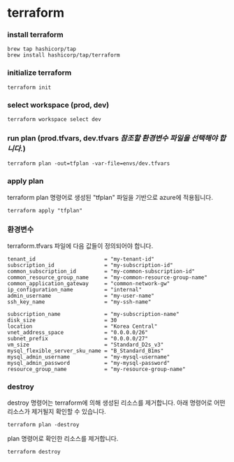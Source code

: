 # terraform

### install terraform
```
brew tap hashicorp/tap
brew install hashicorp/tap/terraform
```

### initialize terraform
```
terraform init
```

### select workspace (prod, dev)
```
terraform workspace select dev
```

### run plan (prod.tfvars, dev.tfvars *참조할 환경변수 파일을 선택해야 합니다.*)
```
terraform plan -out=tfplan -var-file=envs/dev.tfvars
```

### apply plan
terraform plan 명령어로 생성된 "tfplan" 파일을 기반으로 azure에 적용됩니다.
```
terraform apply "tfplan"
```

### 환경변수
terraform.tfvars 파일에 다음 값들이 정의되어야 합니다.
```
tenant_id                      = "my-tenant-id"
subscription_id                = "my-subscription-id"
common_subscription_id         = "my-common-subscription-id"
common_resource_group_name     = "my-common-resource-group-name"
common_application_gateway     = "common-network-gw"
ip_configuration_name          = "internal"
admin_username                 = "my-user-name"
ssh_key_name                   = "my-ssh-name"

subscription_name              = "my-subscription-name"
disk_size                      = 30
location                       = "Korea Central"
vnet_address_space             = "0.0.0.0/26"
subnet_prefix                  = "0.0.0.0/27"
vm_size                        = "Standard_D2s_v3"
mysql_flexible_server_sku_name = "B_Standard_B1ms"
mysql_admin_username           = "my-mysql-username"
mysql_admin_password           = "my-mysql-password"
resource_group_name            = "my-resource-group-name"
```

### destroy
destroy 명령어는 terraform에 의해 생성된 리소스를 제거합니다.
아래 명령어로 어떤 리소스가 제거될지 확인할 수 있습니다.
```
terraform plan -destroy
```
plan 명령어로 확인한 리소스를 제거합니다.
```
terraform destroy
```